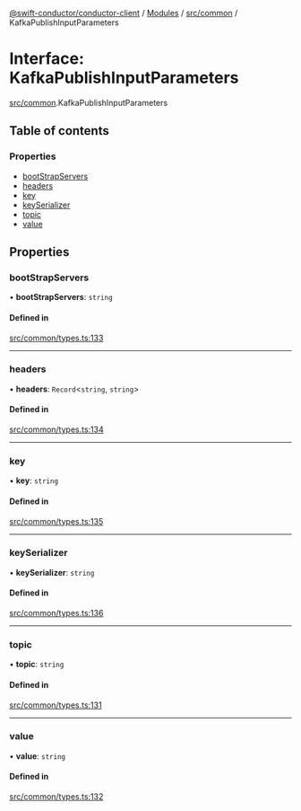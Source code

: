 [@swift-conductor/conductor-client](../README.md) / [Modules](../modules.md) / [src/common](../modules/src_common.md) / KafkaPublishInputParameters

# Interface: KafkaPublishInputParameters

[src/common](../modules/src_common.md).KafkaPublishInputParameters

## Table of contents

### Properties

- [bootStrapServers](src_common.KafkaPublishInputParameters.md#bootstrapservers)
- [headers](src_common.KafkaPublishInputParameters.md#headers)
- [key](src_common.KafkaPublishInputParameters.md#key)
- [keySerializer](src_common.KafkaPublishInputParameters.md#keyserializer)
- [topic](src_common.KafkaPublishInputParameters.md#topic)
- [value](src_common.KafkaPublishInputParameters.md#value)

## Properties

### bootStrapServers

• **bootStrapServers**: `string`

#### Defined in

[src/common/types.ts:133](https://github.com/swift-conductor/conductor-client-typescript/blob/9866b7c/src/common/types.ts#L133)

___

### headers

• **headers**: `Record`\<`string`, `string`\>

#### Defined in

[src/common/types.ts:134](https://github.com/swift-conductor/conductor-client-typescript/blob/9866b7c/src/common/types.ts#L134)

___

### key

• **key**: `string`

#### Defined in

[src/common/types.ts:135](https://github.com/swift-conductor/conductor-client-typescript/blob/9866b7c/src/common/types.ts#L135)

___

### keySerializer

• **keySerializer**: `string`

#### Defined in

[src/common/types.ts:136](https://github.com/swift-conductor/conductor-client-typescript/blob/9866b7c/src/common/types.ts#L136)

___

### topic

• **topic**: `string`

#### Defined in

[src/common/types.ts:131](https://github.com/swift-conductor/conductor-client-typescript/blob/9866b7c/src/common/types.ts#L131)

___

### value

• **value**: `string`

#### Defined in

[src/common/types.ts:132](https://github.com/swift-conductor/conductor-client-typescript/blob/9866b7c/src/common/types.ts#L132)

